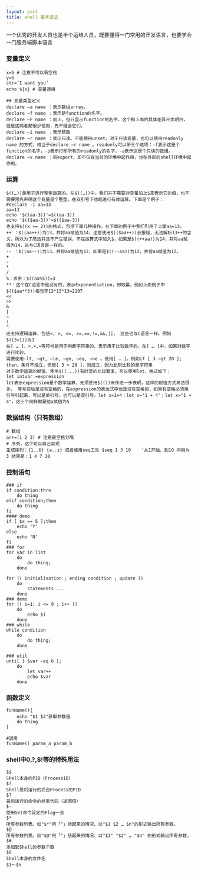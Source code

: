 ```yaml
---
layout: post
title: shell 基本语法
---
```


一个优秀的开发人员也是半个运维人员，既要懂得一门常用的开发语言，也要学会一门服务端脚本语言

### 变量定义
    
    x=5 # 注意不可以有空格
    y=6
    str=‘I want you’
    echo ${x} # 变量调用
    
    ## 变量类型定义
    declare –a name ：表示数组array。
    declare –f name ：表示是function的名字。
    declare –F name ：同上，但只显示function的名字。这个和上面的具体差异不太明白，但是这两者都很少使用，先不理会它们。
    declare –i name ：表示整数
    declare –r name ：表示只读。不能使用unset。对于只读变量，也可以使用readonly name 的方式，相当于declare –r name 。readonly可以带三个选项：-f表示这是个function的名字，-p表示打印所有的readonly的名字，-a表示这是个只读的数组。
    declare –x name ：同export，即不仅在当前的环境中起作用，也在外部的shell环境中起作用。

### 运算
    $((…))是用于进行整型运算的。在$((…))中，我们并不需要对变量加上$来表示它的值，也不需要预先声明这个变量是个整型。在双引号下也能进行有效运算。下面是个例子：
    #declare -i aa=13 
    aa=13 
    echo '$((aa-3))'=$((aa-3)) 
    echo '$(($aa-3))'=$(($aa-3))
    也支持$((x += 2))的格式，包括下面几种操作。在下面的例子中我们引用了上面aa=13。
    ++ ：$((aa++))为13，并将aa赋值为14，注意使用$(($aa++))会报错，无法解析13++的含义，所以为了简洁并且不产生错误，不在运算式中加入$，如果是$((++aa))为14，并将aa赋值为14，这与C语言是一样的。
    -- ：$((aa--))为13，并将aa赋值为12，如果是$((--aa))为12，并将aa赋值为12。
    +
    -
    *
    /
    %：求余：$((aa%5))=3
    **：这个在C语言中是没有的，表示Exponentiation，即取幂。例如上面例子中$(($aa**3))相当于13*13*13=2197
    <<
    >>
    &
    |
    ~
    !
    ^
    还支持逻辑运算，包括<, >, <=, >=,==,!=,&&,||， 这些也与C语言一样。例如$((3>1))为1
    在[ … ]，>,<,=等符号是用于判断字符串的，表示用于比较数字的，在[ … ]中，如果对数字进行比较，
    需要使用-lt, –gt, –le, –ge, –eq, –ne 。使用[ … ]，例如if [ 3 –gt 20 ]; then，条件不成立，但是[ 3 > 20 ]，则成立，因为此刻比较的是字符串
    对于数学运算的赋值，使用$((...))有时显的比较繁复，可以使用let，格式如下：
    let intvar =expression
    let表示expression是个数学运算，无须使用$(())来作进一步表明，这样的赋值方式简洁很多。 等号前后是没有空格的，在expression的表达式中也是没有空格的，如果有空格必须用引号引起来，可以是单引号，也可以是双引号，let x=1+4；let x='1 + 4'；let x="1 + 4"，这三个同样都是给x赋值为5
    
### 数据结构（只有数组）
    # 数组
    arr=(1 2 3) # 注意是空格分隔
    # 序列，这个可以自己实现
    生成序列：{1..6} {a..z} 或者使用seq工具 $seq 1 3 10    '从1开始，到10 间隔为3 结果是：1 4 7 10
    

### 控制语句

    ### if 
    if condition:thrn
        do thing
    elif condition;then
        do thing
    fi
    #### demo 
    if [ $x == 5 ];then
        echo 'Y'
    else
        echo 'N'
    fi
    ### for
    for var in list
        do
            do thing;
        done
        
    for (( initialisation ; ending condition ; update )) 
        do 
            statements ... 
        done
    ### demo    
    for (( i=1; i <= 9 ; i++ ))
        do
            echo $i
        done    
    ### while 
    while condition
        do
            do thing;
        done
        
    ### util
    until [ $var -eq 6 ];
        do
            let var++
            echo $var
        done
        
### 函数定义
    funName(){
        echo "$1 $2"获取参数值
        do thing
    }
    
    #调用
    funName() param_a param_b
### shell中$0,$?,$!等的特殊用法
    $$
    Shell本身的PID（ProcessID）
    $!
    Shell最后运行的后台Process的PID
    $?
    最后运行的命令的结束代码（返回值）
    $-
    使用Set命令设定的Flag一览
    $*
    所有参数列表。如"$*"用「"」括起来的情况、以"$1 $2 … $n"的形式输出所有参数。
    $@
    所有参数列表。如"$@"用「"」括起来的情况、以"$1" "$2" … "$n" 的形式输出所有参数。
    $#
    添加到Shell的参数个数
    $0
    Shell本身的文件名
    $1～$n
        
        
    
    
    
    









